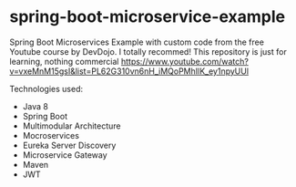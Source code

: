 # spring-boot-microservice-example
Spring Boot Microservices Example with custom code from the free Youtube course by DevDojo. I totally recommed! This repository is just for learning, nothing commercial
https://www.youtube.com/watch?v=vxeMnM15gsI&list=PL62G310vn6nH_iMQoPMhIlK_ey1npyUUl

Technologies used:

* Java 8
* Spring Boot
* Multimodular Architecture
* Mocroservices
* Eureka Server Discovery
* Microservice Gateway
* Maven
* JWT
